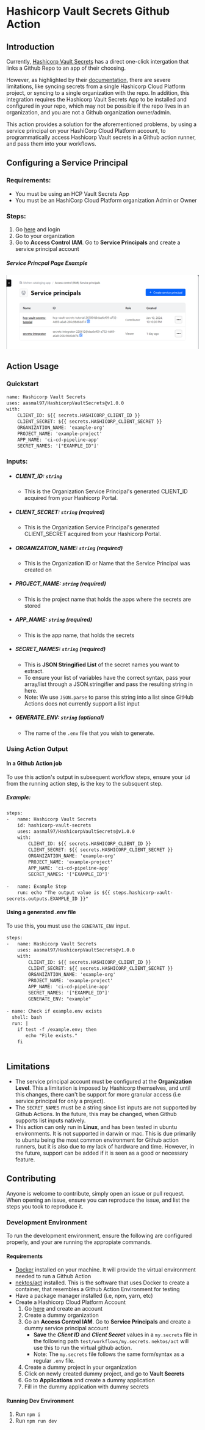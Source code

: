 # Hashicorp Vault Secrets Github Action
## Introduction
Currently, [Hashicorp Vault Secrets](https://developer.hashicorp.com/hcp/docs/vault-secrets) has a direct one-click intergation that links a Github Repo to an app of their choosing. 

However, as highlighted by their [documentation](https://developer.hashicorp.com/hcp/docs/vault-secrets/integrations/github-actions), there are severe limitations, like syncing secrets from a single Hashicorp Cloud Platform project, or syncing to a single organization with the repo. In addition, this integration requires the Hashicorp Vault Secrets App to be installed and configured in your repo, which may not be possible if the repo lives in an organization, and you are not a Github organization owner/admin. 

This action provides a solution for the aforementioned problems, by using a service principal on your HashiCorp Cloud Platform account, to programmatically access Hashicorp Vault secrets in a Github action runner, and pass them into your workflows.
## Configuring a Service Principal 
### Requirements:
- You must be using an HCP Vault Secrets App
- You must be an HashiCorp Cloud Platform organization Admin or Owner

### Steps:
1. Go [here](https://portal.cloud.hashicorp.com/sign-in) and login
2. Go to your organization
3. Go to **Access Control IAM**. Go to **Service Principals** and create a service principal account
##### Service Princpal Page Example
![Example of Sevice Princpal Landing Page](./images/Service_Principal.png)
## Action Usage
### Quickstart 
```
name: Hashicorp Vault Secrets
uses: aasmal97/HashicorpVaultSecrets@v1.0.0
with: 
    CLIENT_ID: ${{ secrets.HASHICORP_CLIENT_ID }}
    CLIENT_SECRET: ${{ secrets.HASHICORP_CLIENT_SECRET }}
    ORGANIZATION_NAME: 'example-org'
    PROJECT_NAME: 'example-project'
    APP_NAME: 'ci-cd-pipeline-app'
    SECRET_NAMES: '["EXAMPLE_ID"]'
```
### Inputs: 
- ##### CLIENT_ID: `string`
  - This is the Organization Service Principal's generated CLIENT_ID acquired from your Hashicorp Portal.
- ##### CLIENT_SECRET: `string` (required)
   - This is the Organization Service Principal's generated CLIENT_SECRET acquired from your Hashicorp Portal.
- ##### ORGANIZATION_NAME: `string` (required)
   - This is the Organization ID or Name that the Service Principal was created on
- ##### PROJECT_NAME: `string` (required)
   - This is the project name that holds the apps where the secrets are stored
- ##### APP_NAME: `string` (required)
   - This is the app name, that holds the secrets 
- ##### SECRET_NAMES: `string` (required)
   - This is **JSON Stringified List** of the secret names you want to extract. 
   - To ensure your list of variables have the correct syntax, pass your array/list through a JSON.stringifier and pass the resulting string in here. 
   - Note: We use `JSON.parse` to parse this string into a list since GitHub Actions does not currently support a list input

- ##### GENERATE_ENV: `string` (optional)
   - The name of the `.env` file that you wish to generate.

### Using Action Output
#### In a Github Action job
To use this action's output in subsequent workflow steps, ensure your `id` from the running action step, is the key to the subsquent step.
##### Example: 
```
steps: 
-   name: Hashicorp Vault Secrets
    id: hashicorp-vault-secrets
    uses: aasmal97/HashicorpVaultSecrets@v1.0.0
    with: 
        CLIENT_ID: ${{ secrets.HASHICORP_CLIENT_ID }}
        CLIENT_SECRET: ${{ secrets.HASHICORP_CLIENT_SECRET }}
        ORGANIZATION_NAME: 'example-org'
        PROJECT_NAME: 'example-project'
        APP_NAME: 'ci-cd-pipeline-app'
        SECRET_NAMES: '["EXAMPLE_ID"]'

-   name: Example Step
    run: echo "The output value is ${{ steps.hashicorp-vault-secrets.outputs.EXAMPLE_ID }}"
```
#### Using a generated .env file 
To use this, you must use the `GENERATE_ENV` input.
```
steps: 
-   name: Hashicorp Vault Secrets
    uses: aasmal97/HashicorpVaultSecrets@v1.0.0
    with: 
        CLIENT_ID: ${{ secrets.HASHICORP_CLIENT_ID }}
        CLIENT_SECRET: ${{ secrets.HASHICORP_CLIENT_SECRET }}
        ORGANIZATION_NAME: 'example-org'
        PROJECT_NAME: 'example-project'
        APP_NAME: 'ci-cd-pipeline-app'
        SECRET_NAMES: '["EXAMPLE_ID"]'
        GENERATE_ENV: "example"

- name: Check if example.env exists
  shell: bash
  run: |
    if test -f /example.env; then
       echo "File exists."
    fi
  
```
## Limitations
- The service principal account must be configured at the **Organization Level**. This a limitation is imposed by Hashicorp themselves, and until this changes, there can't be support for more granular access (i.e service principal for only a project). 
- The `SECRET_NAMES` must be a string since list inputs are not supported by Github Actions. In the future, this may be changed, when Github supports list inputs natively. 
- This action can only run in **Linux**, and has been tested in ubuntu environments. It is not supported in darwin or mac. This is due primarily to ubuntu being the most common environment for Github action runners, but it is also due to my lack of hardware and time. However, in the future, support can be added if it is seen as a good or necessary feature. 
## Contributing
Anyone is welcome to contribute, simply open an issue or pull request. When opening an issue, ensure you can reproduce the issue, and list the steps you took to reproduce it.

### Development Environment
To run the development environment, ensure the following are configured properly, and your are running the appropiate commands.  
#### Requirements
- [Docker](https://docs.docker.com/engine/install/) installed on your machine. It will provide the virtual environment needed to run a Github Action
- [nektos/act](https://github.com/nektos/act) installed. This is the software that uses Docker to create a container, that resembles a Github Action Environment for testing 
- Have a package manager installed (i.e, npm, yarn, etc)
- Create a Hashicorp Cloud Platform Account
    1. Go [here](https://portal.cloud.hashicorp.com/sign-in) and create an account
    2. Create a dummy organization
    3. Go an **Access Control IAM**. Go to **Service Principals** and create a dummy service principal account
        - **Save** the ***Client ID*** and ***Client Secret*** values in a `my.secrets` file in the following path `test/workflows/my.secrets`. `nektos/act` will use this to run the virtual github action.
        - Note: The `my.secrets` file follows the same form/syntax as a regular `.env` file.
    4. Create a dummy project in your organization
    5. Click on newly created dummy project, and go to **Vault Secrets**
    6. Go to **Applications** and create a dummy application
    8. Fill in the dummy application with dummy secrets

#### Running Dev Environment
1. Run `npm i`
2. Run `npm run dev`
